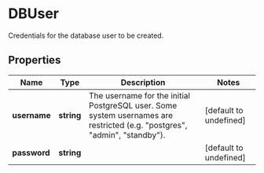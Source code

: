 # DBUser

Credentials for the database user to be created.
## Properties
| Name | Type | Description | Notes |
| ------------ | ------------- | ------------- | ------------- |
| **username** | **string** | The username for the initial PostgreSQL user. Some system usernames are restricted (e.g. \"postgres\", \"admin\", \"standby\").  | [default to undefined] |
| **password** | **string** |  | [default to undefined] |


